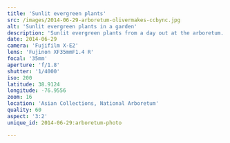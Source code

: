 ```yaml
---
title: 'Sunlit evergreen plants'
src: /images/2014-06-29-arboretum-olivermakes-ccbync.jpg
alt: 'Sunlit evergreen plants in a garden'
description: 'Sunlit evergreen plants from a day out at the arboretum.'
date: 2014-06-29
camera: 'Fujifilm X-E2'
lens: 'Fujinon XF35mmF1.4 R'
focal: '35mm'
aperture: 'f/1.8'
shutter: '1/4000'
iso: 200
latitude: 38.9124
longitude: -76.9556
zoom: 16
location: 'Asian Collections, National Arboretum'
quality: 60
aspect: '3:2'
unique_id: 2014-06-29:arboretum-photo

---
```

